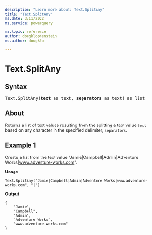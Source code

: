```yaml
---
description: "Learn more about: Text.SplitAny"
title: "Text.SplitAny"
ms.date: 3/11/2022
ms.service: powerquery

ms.topic: reference
author: dougklopfenstein
ms.author: dougklo

---
```

# Text.SplitAny

## Syntax

<pre>
Text.SplitAny(<b>text</b> as text, <b>separators</b> as text) as list
</pre>
  
## About

Returns a list of text values resulting from the splitting a text value `text` based on any character in the specified delimiter, `separators`.

## Example 1

Create a list from the text value "Jamie|Campbell|Admin|Adventure Works|www.adventure-works.com".

**Usage**

```powerquery-m
Text.SplitAny("Jamie|Campbell|Admin|Adventure Works|www.adventure-works.com", "|")
```

**Output**

```powerquery-m
{
    "Jamie",
    "Campbell",
    "Admin",
    "Adventure Works",
    "www.adventure-works.com"
}
```
